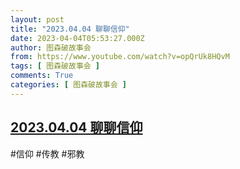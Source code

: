 ```yaml
---
layout: post
title: "2023.04.04 聊聊信仰"
date: 2023-04-04T05:53:27.000Z
author: 图森破故事会
from: https://www.youtube.com/watch?v=opQrUk8HQvM
tags: [ 图森破故事会 ]
comments: True
categories: [ 图森破故事会 ]
---
```

<!--1680587607000-->
[2023.04.04 聊聊信仰](https://www.youtube.com/watch?v=opQrUk8HQvM)
------

<div>
#信仰  #传教 #邪教
</div>
